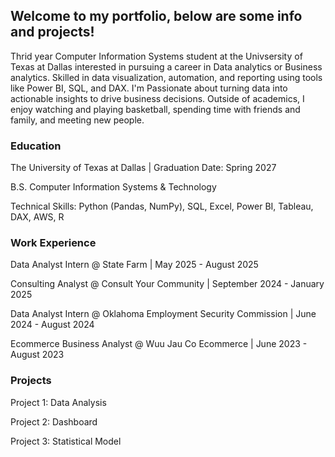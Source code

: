 ## Welcome to my portfolio, below are some info and projects!
Thrid year Computer Information Systems student at the Univsersity of Texas at Dallas interested in pursuing a career in Data analytics or Business analytics. Skilled in data visualization, automation, and reporting using tools like Power BI, SQL, and DAX. I'm Passionate about turning data into actionable insights to drive business decisions. Outside of academics, I enjoy watching and playing basketball, spending time with friends and family, and meeting new people.


### Education
The University of Texas at Dallas | Graduation Date: Spring 2027

B.S. Computer Information Systems & Technology

Technical Skills: Python (Pandas, NumPy), SQL, Excel, Power BI, Tableau, DAX, AWS, R



### Work Experience

Data Analyst Intern @ State Farm | May 2025 - August 2025

Consulting Analyst @ Consult Your Community | September 2024 - January 2025

Data Analyst Intern @ Oklahoma Employment Security Commission | June 2024 - August 2024

Ecommerce Business Analyst @ Wuu Jau Co Ecommerce | June 2023 - August 2023


### Projects
Project 1: Data Analysis

Project 2: Dashboard

Project 3: Statistical Model
